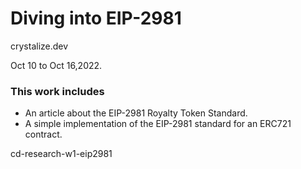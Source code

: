 # Diving into EIP-2981

crystalize.dev 

Oct 10 to Oct 16,2022.

### This work includes 
- An article about the EIP-2981 Royalty Token Standard.
- A simple implementation of the EIP-2981 standard for an ERC721 contract.


cd-research-w1-eip2981
